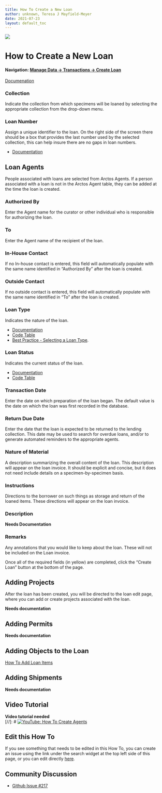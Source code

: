```yaml
---
title: How To Create a New Loan
author: unknown, Teresa J Mayfield-Meyer
date: 2021-07-23
layout: default_toc
---
```

![](https://raw.githubusercontent.com/ArctosDB/documentation-wiki/gh-pages/tutorial_images/Bear%20Work%20in%20Progress.JPG)

# How to Create a New Loan

#### Navigation: <a href="https://arctos.database.museum/Loan.cfm?Action=newLoan" target="_blank">Manage Data -> Transactions -> Create Loan</a>

[Documenation](https://handbook.arctosdb.org/documentation/loans.html)

### Collection
Indicate the collection from which specimens will be loaned by selecting the appropriate collection from the drop-down menu.

### Loan Number
Assign a unique identifier to the loan. On the right side of the screen there should be a box that provides the last number used by the selected collection, this can help insure there are no gaps in loan numbers. 
* [Documentation](https://handbook.arctosdb.org/documentation/loans.html#loan-number)

## Loan Agents
People associated with loans are selected from Arctos Agents. If a person associated with a loan is not in the Arctos Agent table, they can be added at the time the loan is created.

### Authorized By
Enter the Agent name for the curator or other individual who is responsible for authorizing the loan.

### To
Enter the Agent name of the recipient of the loan.  

### In-House Contact
If no In-house contact is entered, this field will automatically populate with the same name identified in “Authorized By” after the loan is created. 

### Outside Contact
If no outside contact is entered, this field will automatically populate with the same name identified in “To” after the loan is created.

### Loan Type
Indicates the nature of the loan.
* [Documentation](https://handbook.arctosdb.org/documentation/loans.html#type)
* [Code Table](https://arctos.database.museum/info/ctDocumentation.cfm?table=ctloan_type)
* [Best Practice - Selecting a Loan Type](https://github.com/ArctosDB/documentation-wiki/blob/gh-pages/_best_practices/Loan_Type.markdown).

### Loan Status
Indicates the current status of the loan.  
* [Documentation](https://handbook.arctosdb.org/documentation/loans.html#status)
* [Code Table](https://arctos.database.museum/info/ctDocumentation.cfm?table=ctloan_status)

### Transaction Date
Enter the date on which preparation of the loan began. The default value is the date on which the loan was first recorded in the database.

### Return Due Date
Enter the date that the loan is expected to be returned to the lending collection. This date may be used to search for overdue loans, and/or to generate automated reminders to the appropriate agents.

### Nature of Material
A description summarizing the overall content of the loan. This description will appear on the loan invoice. It should be explicit and concise, but it does not need include details on a specimen-by-specimen basis.

### Instructions
Directions to the borrower on such things as storage and return of the loaned items. These directions will appear on the loan invoice.

### Description
**Needs Documentation**

### Remarks
Any annotations that you would like to keep about the loan. These will not be included on the Loan invoice. 

Once all of the required fields (in yellow) are completed, click the “Create Loan” button at the bottom of the page.

## Adding Projects
After the loan has been created, you will be directed to the loan edit page, where you can add or create projects associated with the loan.

**Needs documentation**

## Adding Permits

**Needs documentation**

## Adding Objects to the Loan

[How To Add Loan Items](https://handbook.arctosdb.org/how_to/How-to-Add-Loan-Items.html)

## Adding Shipments

**Needs documentation**

## Video Tutorial

**Video tutorial needed**  
 [//]: # [![YouTube: How To Create Agents](https://raw.githubusercontent.com/ArctosDB/documentation-wiki/gh-pages/tutorial_images/Bear%20play.png)]()

## Edit this How To

If you see something that needs to be edited in this How To, you can create an issue using the link under the search widget at the top left side of this page, or you can edit directly [here](https://github.com/ArctosDB/documentation-wiki/blob/gh-pages/_how_to/How-to-Create-Agents.markdown).


## Community Discussion
- [Github Issue #217](https://github.com/ArctosDB/documentation-wiki/issues/217)

